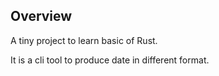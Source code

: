## Overview

A tiny project to learn basic of Rust.

It is a cli tool to produce date in different format.